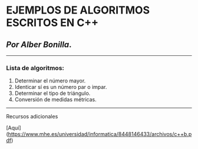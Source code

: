 # EJEMPLOS DE ALGORITMOS ESCRITOS EN C++

## _Por Alber Bonilla_.

---

### Lista de algoritmos:

1. Determinar el número mayor.
2. Identicar sí es un número par o impar.
3. Determinar el tipo de triángulo.
4. Conversión de medidas métricas.

---

Recursos adicionales

[Aquí] (https://www.mhe.es/universidad/informatica/8448146433/archivos/c++b.pdf)
